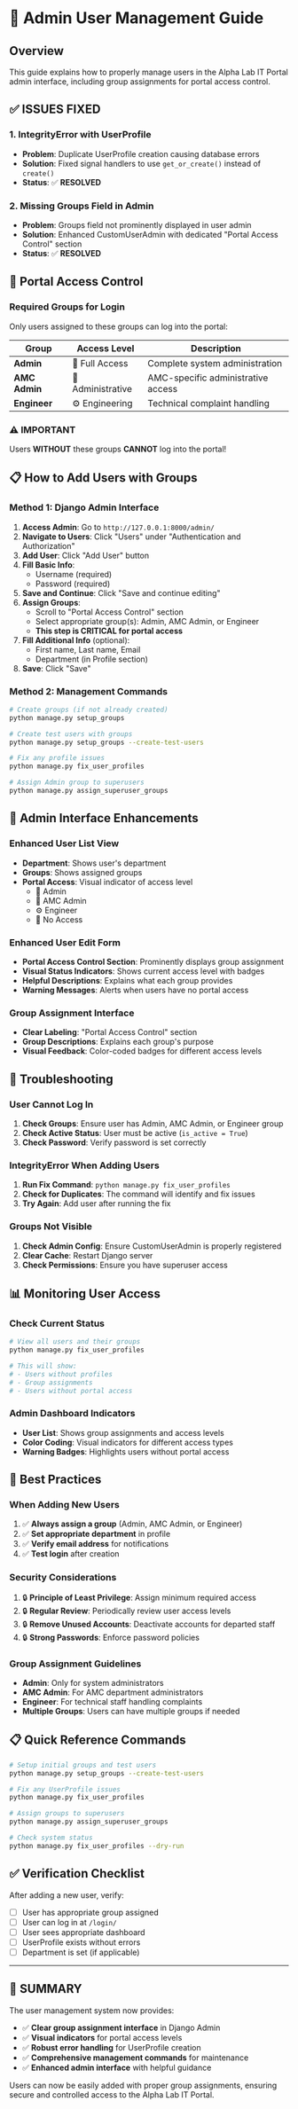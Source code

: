 # 👥 Admin User Management Guide

## Overview

This guide explains how to properly manage users in the Alpha Lab IT Portal admin interface, including group assignments for portal access control.

## ✅ **ISSUES FIXED**

### 1. **IntegrityError with UserProfile**

- **Problem**: Duplicate UserProfile creation causing database errors
- **Solution**: Fixed signal handlers to use `get_or_create()` instead of `create()`
- **Status**: ✅ **RESOLVED**

### 2. **Missing Groups Field in Admin**

- **Problem**: Groups field not prominently displayed in user admin
- **Solution**: Enhanced CustomUserAdmin with dedicated "Portal Access Control" section
- **Status**: ✅ **RESOLVED**

## 🔐 **Portal Access Control**

### **Required Groups for Login**

Only users assigned to these groups can log into the portal:

| Group         | Access Level      | Description                        |
| ------------- | ----------------- | ---------------------------------- |
| **Admin**     | 🔑 Full Access    | Complete system administration     |
| **AMC Admin** | 🔧 Administrative | AMC-specific administrative access |
| **Engineer**  | ⚙️ Engineering    | Technical complaint handling       |

### **⚠️ IMPORTANT**

Users **WITHOUT** these groups **CANNOT** log into the portal!

## 📋 **How to Add Users with Groups**

### **Method 1: Django Admin Interface**

1. **Access Admin**: Go to `http://127.0.0.1:8000/admin/`
2. **Navigate to Users**: Click "Users" under "Authentication and Authorization"
3. **Add User**: Click "Add User" button
4. **Fill Basic Info**:
   - Username (required)
   - Password (required)
5. **Save and Continue**: Click "Save and continue editing"
6. **Assign Groups**:
   - Scroll to "Portal Access Control" section
   - Select appropriate group(s): Admin, AMC Admin, or Engineer
   - **This step is CRITICAL for portal access**
7. **Fill Additional Info** (optional):
   - First name, Last name, Email
   - Department (in Profile section)
8. **Save**: Click "Save"

### **Method 2: Management Commands**

```bash
# Create groups (if not already created)
python manage.py setup_groups

# Create test users with groups
python manage.py setup_groups --create-test-users

# Fix any profile issues
python manage.py fix_user_profiles

# Assign Admin group to superusers
python manage.py assign_superuser_groups
```

## 🎯 **Admin Interface Enhancements**

### **Enhanced User List View**

- **Department**: Shows user's department
- **Groups**: Shows assigned groups
- **Portal Access**: Visual indicator of access level
  - 🔑 Admin
  - 🔧 AMC Admin
  - ⚙️ Engineer
  - 🚫 No Access

### **Enhanced User Edit Form**

- **Portal Access Control Section**: Prominently displays group assignment
- **Visual Status Indicators**: Shows current access level with badges
- **Helpful Descriptions**: Explains what each group provides
- **Warning Messages**: Alerts when users have no portal access

### **Group Assignment Interface**

- **Clear Labeling**: "Portal Access Control" section
- **Group Descriptions**: Explains each group's purpose
- **Visual Feedback**: Color-coded badges for different access levels

## 🔧 **Troubleshooting**

### **User Cannot Log In**

1. **Check Groups**: Ensure user has Admin, AMC Admin, or Engineer group
2. **Check Active Status**: User must be active (`is_active = True`)
3. **Check Password**: Verify password is set correctly

### **IntegrityError When Adding Users**

1. **Run Fix Command**: `python manage.py fix_user_profiles`
2. **Check for Duplicates**: The command will identify and fix issues
3. **Try Again**: Add user after running the fix

### **Groups Not Visible**

1. **Check Admin Config**: Ensure CustomUserAdmin is properly registered
2. **Clear Cache**: Restart Django server
3. **Check Permissions**: Ensure you have superuser access

## 📊 **Monitoring User Access**

### **Check Current Status**

```bash
# View all users and their groups
python manage.py fix_user_profiles

# This will show:
# - Users without profiles
# - Group assignments
# - Users without portal access
```

### **Admin Dashboard Indicators**

- **User List**: Shows group assignments and access levels
- **Color Coding**: Visual indicators for different access types
- **Warning Badges**: Highlights users without portal access

## 🚀 **Best Practices**

### **When Adding New Users**

1. ✅ **Always assign a group** (Admin, AMC Admin, or Engineer)
2. ✅ **Set appropriate department** in profile
3. ✅ **Verify email address** for notifications
4. ✅ **Test login** after creation

### **Security Considerations**

1. 🔒 **Principle of Least Privilege**: Assign minimum required access
2. 🔒 **Regular Review**: Periodically review user access levels
3. 🔒 **Remove Unused Accounts**: Deactivate accounts for departed staff
4. 🔒 **Strong Passwords**: Enforce password policies

### **Group Assignment Guidelines**

- **Admin**: Only for system administrators
- **AMC Admin**: For AMC department administrators
- **Engineer**: For technical staff handling complaints
- **Multiple Groups**: Users can have multiple groups if needed

## 📋 **Quick Reference Commands**

```bash
# Setup initial groups and test users
python manage.py setup_groups --create-test-users

# Fix any UserProfile issues
python manage.py fix_user_profiles

# Assign groups to superusers
python manage.py assign_superuser_groups

# Check system status
python manage.py fix_user_profiles --dry-run
```

## ✅ **Verification Checklist**

After adding a new user, verify:

- [ ] User has appropriate group assigned
- [ ] User can log in at `/login/`
- [ ] User sees appropriate dashboard
- [ ] UserProfile exists without errors
- [ ] Department is set (if applicable)

---

## 🎉 **SUMMARY**

The user management system now provides:

- ✅ **Clear group assignment interface** in Django Admin
- ✅ **Visual indicators** for portal access levels
- ✅ **Robust error handling** for UserProfile creation
- ✅ **Comprehensive management commands** for maintenance
- ✅ **Enhanced admin interface** with helpful guidance

Users can now be easily added with proper group assignments, ensuring secure and controlled access to the Alpha Lab IT Portal.

